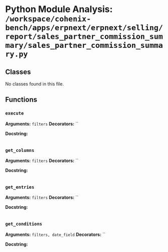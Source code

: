 # Python Module Analysis: `/workspace/cohenix-bench/apps/erpnext/erpnext/selling/report/sales_partner_commission_summary/sales_partner_commission_summary.py`

## Classes

No classes found in this file.


## Functions

### `execute`
**Arguments:** `filters`
**Decorators:** ``

**Docstring:**
```

```
### `get_columns`
**Arguments:** `filters`
**Decorators:** ``

**Docstring:**
```

```
### `get_entries`
**Arguments:** `filters`
**Decorators:** ``

**Docstring:**
```

```
### `get_conditions`
**Arguments:** `filters, date_field`
**Decorators:** ``

**Docstring:**
```

```

